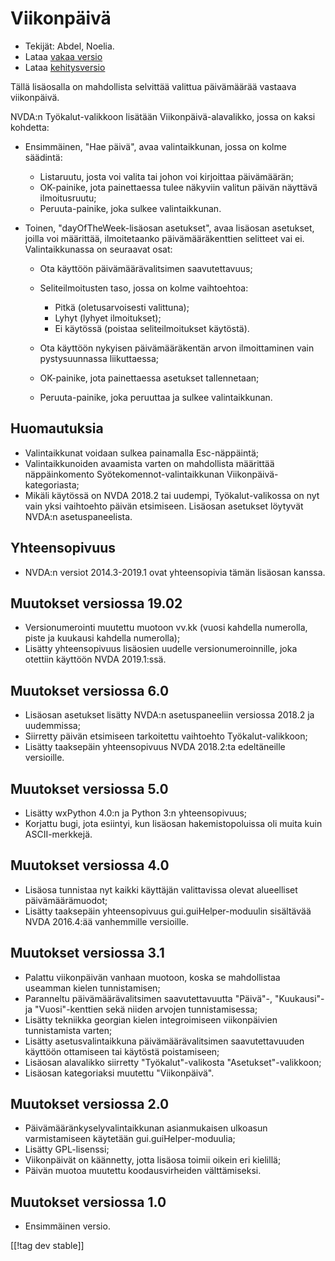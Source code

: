 # Viikonpäivä #

* Tekijät: Abdel, Noelia.
* Lataa [vakaa versio][1]
* Lataa [kehitysversio][2]

Tällä lisäosalla on mahdollista selvittää valittua päivämäärää vastaava
viikonpäivä.

NVDA:n Työkalut-valikkoon lisätään Viikonpäivä-alavalikko, jossa on kaksi
kohdetta:

* Ensimmäinen, "Hae päivä", avaa valintaikkunan, jossa on kolme säädintä:

    * Listaruutu, josta voi valita tai johon voi kirjoittaa päivämäärän;
    * OK-painike, jota painettaessa tulee näkyviin valitun päivän näyttävä
      ilmoitusruutu;
    * Peruuta-painike, joka sulkee valintaikkunan.

* Toinen, "dayOfTheWeek-lisäosan asetukset", avaa lisäosan asetukset, joilla
  voi määrittää, ilmoitetaanko päivämääräkenttien selitteet vai
  ei. Valintaikkunassa on seuraavat osat:

    * Ota käyttöön päivämäärävalitsimen saavutettavuus;
    * Seliteilmoitusten taso, jossa on kolme vaihtoehtoa:

        * Pitkä (oletusarvoisesti valittuna);
        * Lyhyt (lyhyet ilmoitukset);
        * Ei käytössä (poistaa seliteilmoitukset käytöstä).

    * Ota käyttöön nykyisen päivämääräkentän arvon ilmoittaminen vain
      pystysuunnassa liikuttaessa;
    * OK-painike, jota painettaessa asetukset tallennetaan;
    * Peruuta-painike, joka peruuttaa ja sulkee valintaikkunan.

## Huomautuksia ##

* Valintaikkunat voidaan sulkea painamalla Esc-näppäintä;
* Valintaikkunoiden avaamista varten on mahdollista määrittää näppäinkomento
  Syötekomennot-valintaikkunan Viikonpäivä-kategoriasta;
* Mikäli käytössä on NVDA 2018.2 tai uudempi, Työkalut-valikossa on nyt vain
  yksi vaihtoehto päivän etsimiseen. Lisäosan asetukset löytyvät NVDA:n
  asetuspaneelista.

## Yhteensopivuus ##

* NVDA:n versiot 2014.3-2019.1 ovat yhteensopivia tämän lisäosan kanssa.

## Muutokset versiossa 19.02 ##

* Versionumerointi muutettu muotoon vv.kk (vuosi kahdella numerolla, piste
  ja kuukausi kahdella numerolla);
* Lisätty yhteensopivuus lisäosien uudelle versionumeroinnille, joka
  otettiin käyttöön NVDA 2019.1:ssä.

## Muutokset versiossa 6.0 ##

* Lisäosan asetukset lisätty NVDA:n asetuspaneeliin versiossa 2018.2 ja
  uudemmissa;
* Siirretty päivän etsimiseen tarkoitettu vaihtoehto Työkalut-valikkoon;
* Lisätty taaksepäin yhteensopivuus NVDA 2018.2:ta edeltäneille versioille.

## Muutokset versiossa 5.0 ##

* Lisätty wxPython 4.0:n ja Python 3:n yhteensopivuus;
* Korjattu bugi, jota esiintyi, kun lisäosan hakemistopoluissa oli muita
  kuin ASCII-merkkejä.

## Muutokset versiossa 4.0 ##

* Lisäosa tunnistaa nyt kaikki käyttäjän valittavissa olevat alueelliset
  päivämäärämuodot;
* Lisätty taaksepäin yhteensopivuus gui.guiHelper-moduulin sisältävää NVDA
  2016.4:ää vanhemmille versioille.

## Muutokset versiossa 3.1 ##

* Palattu viikonpäivän vanhaan muotoon, koska se mahdollistaa useamman
  kielen tunnistamisen;
* Paranneltu päivämäärävalitsimen saavutettavuutta "Päivä"-, "Kuukausi"- ja
  "Vuosi"-kenttien sekä niiden arvojen tunnistamisessa;
* Lisätty tekniikka georgian kielen integroimiseen viikonpäivien
  tunnistamista varten;
* Lisätty asetusvalintaikkuna päivämäärävalitsimen saavutettavuuden käyttöön
  ottamiseen tai käytöstä poistamiseen;
* Lisäosan alavalikko siirretty "Työkalut"-valikosta "Asetukset"-valikkoon;
* Lisäosan kategoriaksi muutettu "Viikonpäivä".

## Muutokset versiossa 2.0 ##

* Päivämääränkyselyvalintaikkunan asianmukaisen ulkoasun varmistamiseen
  käytetään gui.guiHelper-moduulia;
* Lisätty GPL-lisenssi;
* Viikonpäivät on käännetty, jotta lisäosa toimii oikein eri kielillä;
* Päivän muotoa muutettu koodausvirheiden välttämiseksi.

## Muutokset versiossa 1.0 ##

* Ensimmäinen versio.

[[!tag dev stable]]

[1]: https://addons.nvda-project.org/files/get.php?file=dw

[2]: https://addons.nvda-project.org/files/get.php?file=dw-dev
